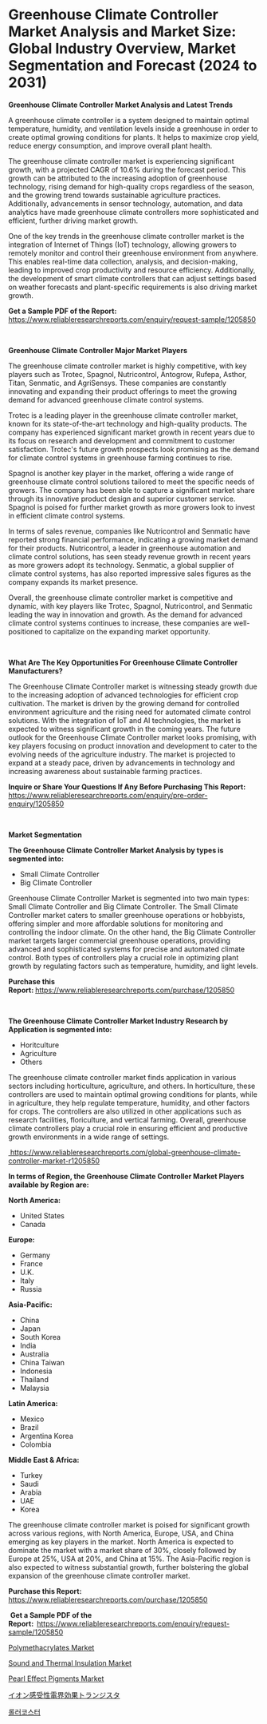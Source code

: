 <p><h1>Greenhouse Climate Controller Market Analysis and Market Size: Global Industry Overview, Market Segmentation and Forecast (2024 to 2031)</h1></p><p><strong>Greenhouse Climate Controller Market Analysis and Latest Trends</strong></p>
<p><p>A greenhouse climate controller is a system designed to maintain optimal temperature, humidity, and ventilation levels inside a greenhouse in order to create optimal growing conditions for plants. It helps to maximize crop yield, reduce energy consumption, and improve overall plant health.</p><p>The greenhouse climate controller market is experiencing significant growth, with a projected CAGR of 10.6% during the forecast period. This growth can be attributed to the increasing adoption of greenhouse technology, rising demand for high-quality crops regardless of the season, and the growing trend towards sustainable agriculture practices. Additionally, advancements in sensor technology, automation, and data analytics have made greenhouse climate controllers more sophisticated and efficient, further driving market growth.</p><p>One of the key trends in the greenhouse climate controller market is the integration of Internet of Things (IoT) technology, allowing growers to remotely monitor and control their greenhouse environment from anywhere. This enables real-time data collection, analysis, and decision-making, leading to improved crop productivity and resource efficiency. Additionally, the development of smart climate controllers that can adjust settings based on weather forecasts and plant-specific requirements is also driving market growth.</p></p>
<p><strong>Get a Sample PDF of the Report:&nbsp;</strong> <a href="https://www.reliableresearchreports.com/enquiry/request-sample/1205850">https://www.reliableresearchreports.com/enquiry/request-sample/1205850</a></p>
<p>&nbsp;</p>
<p><strong>Greenhouse Climate Controller Major Market Players</strong></p>
<p><p>The greenhouse climate controller market is highly competitive, with key players such as Trotec, Spagnol, Nutricontrol, Antogrow, Rufepa, Asthor, Titan, Senmatic, and AgriSensys. These companies are constantly innovating and expanding their product offerings to meet the growing demand for advanced greenhouse climate control systems.</p><p>Trotec is a leading player in the greenhouse climate controller market, known for its state-of-the-art technology and high-quality products. The company has experienced significant market growth in recent years due to its focus on research and development and commitment to customer satisfaction. Trotec's future growth prospects look promising as the demand for climate control systems in greenhouse farming continues to rise.</p><p>Spagnol is another key player in the market, offering a wide range of greenhouse climate control solutions tailored to meet the specific needs of growers. The company has been able to capture a significant market share through its innovative product design and superior customer service. Spagnol is poised for further market growth as more growers look to invest in efficient climate control systems.</p><p>In terms of sales revenue, companies like Nutricontrol and Senmatic have reported strong financial performance, indicating a growing market demand for their products. Nutricontrol, a leader in greenhouse automation and climate control solutions, has seen steady revenue growth in recent years as more growers adopt its technology. Senmatic, a global supplier of climate control systems, has also reported impressive sales figures as the company expands its market presence.</p><p>Overall, the greenhouse climate controller market is competitive and dynamic, with key players like Trotec, Spagnol, Nutricontrol, and Senmatic leading the way in innovation and growth. As the demand for advanced climate control systems continues to increase, these companies are well-positioned to capitalize on the expanding market opportunity.</p></p>
<p>&nbsp;</p>
<p><strong>What Are The Key Opportunities For Greenhouse Climate Controller Manufacturers?</strong></p>
<p><p>The Greenhouse Climate Controller market is witnessing steady growth due to the increasing adoption of advanced technologies for efficient crop cultivation. The market is driven by the growing demand for controlled environment agriculture and the rising need for automated climate control solutions. With the integration of IoT and AI technologies, the market is expected to witness significant growth in the coming years. The future outlook for the Greenhouse Climate Controller market looks promising, with key players focusing on product innovation and development to cater to the evolving needs of the agriculture industry. The market is projected to expand at a steady pace, driven by advancements in technology and increasing awareness about sustainable farming practices.</p></p>
<p><strong>Inquire or Share Your Questions If Any Before Purchasing This Report:</strong> <a href="https://www.reliableresearchreports.com/enquiry/pre-order-enquiry/1205850">https://www.reliableresearchreports.com/enquiry/pre-order-enquiry/1205850</a></p>
<p>&nbsp;</p>
<p><strong>Market Segmentation</strong></p>
<p><strong>The Greenhouse Climate Controller Market Analysis by types is segmented into:</strong></p>
<p><ul><li>Small Climate Controller</li><li>Big Climate Controller</li></ul></p>
<p><p>Greenhouse Climate Controller Market is segmented into two main types: Small Climate Controller and Big Climate Controller. The Small Climate Controller market caters to smaller greenhouse operations or hobbyists, offering simpler and more affordable solutions for monitoring and controlling the indoor climate. On the other hand, the Big Climate Controller market targets larger commercial greenhouse operations, providing advanced and sophisticated systems for precise and automated climate control. Both types of controllers play a crucial role in optimizing plant growth by regulating factors such as temperature, humidity, and light levels.</p></p>
<p><strong>Purchase this Report:&nbsp;</strong><a href="https://www.reliableresearchreports.com/purchase/1205850">https://www.reliableresearchreports.com/purchase/1205850</a></p>
<p>&nbsp;</p>
<p><strong>The Greenhouse Climate Controller Market Industry Research by Application is segmented into:</strong></p>
<p><ul><li>Horitculture</li><li>Agriculture</li><li>Others</li></ul></p>
<p><p>The greenhouse climate controller market finds application in various sectors including horticulture, agriculture, and others. In horticulture, these controllers are used to maintain optimal growing conditions for plants, while in agriculture, they help regulate temperature, humidity, and other factors for crops. The controllers are also utilized in other applications such as research facilities, floriculture, and vertical farming. Overall, greenhouse climate controllers play a crucial role in ensuring efficient and productive growth environments in a wide range of settings.</p></p>
<p><a href="https://www.reliableresearchreports.com/global-greenhouse-climate-controller-market-r1205850">&nbsp;https://www.reliableresearchreports.com/global-greenhouse-climate-controller-market-r1205850</a></p>
<p><strong>In terms of Region, the Greenhouse Climate Controller Market Players available by Region are:</strong></p>
<p>
    <p> <strong> North America: </strong>
        <ul>
            <li>United States</li>
            <li>Canada</li>
        </ul>
        </p> 
    <p> <strong> Europe: </strong>
        <ul>
            <li>Germany</li>
            <li>France</li>
            <li>U.K.</li>
            <li>Italy</li>
            <li>Russia</li>
        </ul>
        </p> 
    <p> <strong> Asia-Pacific: </strong>
        <ul>
            <li>China</li>
            <li>Japan</li>
            <li>South Korea</li>
            <li>India</li>
            <li>Australia</li>
            <li>China Taiwan</li>
            <li>Indonesia</li>
            <li>Thailand</li>
            <li>Malaysia</li>
        </ul>
        </p> 
    <p> <strong> Latin America: </strong>
        <ul>
            <li>Mexico</li>
            <li>Brazil</li>
            <li>Argentina Korea</li>
            <li>Colombia</li>
        </ul>
        </p> 
    <p> <strong> Middle East & Africa: </strong>
        <ul>
            <li>Turkey</li>
            <li>Saudi</li>
            <li>Arabia</li>
            <li>UAE</li>
            <li>Korea</li>
        </ul>
    </p>
    </p>
<p><p>The greenhouse climate controller market is poised for significant growth across various regions, with North America, Europe, USA, and China emerging as key players in the market. North America is expected to dominate the market with a market share of 30%, closely followed by Europe at 25%, USA at 20%, and China at 15%. The Asia-Pacific region is also expected to witness substantial growth, further bolstering the global expansion of the greenhouse climate controller market.</p></p>
<p><strong>Purchase this Report: </strong><a href="https://www.reliableresearchreports.com/purchase/1205850">https://www.reliableresearchreports.com/purchase/1205850</a></p>
<p>&nbsp;<strong>Get a Sample PDF of the Report:&nbsp;&nbsp;</strong><a href="https://www.reliableresearchreports.com/enquiry/request-sample/1205850">https://www.reliableresearchreports.com/enquiry/request-sample/1205850</a></p>
<p><strong></strong></p>
<p><p><a href="https://www.linkedin.com/pulse/polymethacrylates-market-provides-comprehensive-analysis-including-lgp9c?trackingId=H%2BkuSTroS1mfCU%2Fw4elh3A%3D%3D">Polymethacrylates Market</a></p><p><a href="https://issuu.com/reportprime-2/docs/sound-and-thermal-insulation-market-size-2030.pptx">Sound and Thermal Insulation Market</a></p><p><a href="https://issuu.com/reportprime-2/docs/pearl-effect-pigments-market-size-2_7e22e50264b9e7">Pearl Effect Pigments Market</a></p><p><a href="https://github.com/lrlmopnhwd79300/Market-Research-Report-List-1/blob/main/980040831305.md">イオン感受性電界効果トランジスタ</a></p><p><a href="https://github.com/GabrielBlanda5656/Market-Research-Report-List-1/blob/main/437760928787.md">롤러코스터</a></p></p>